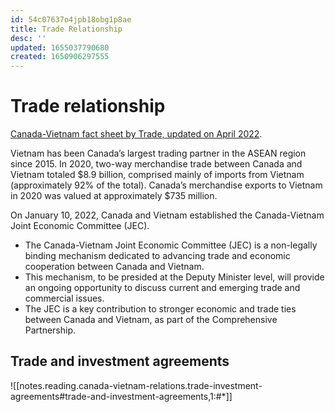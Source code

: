 ```yaml
---
id: 54c07637o4jpb18obg1p8ae
title: Trade Relationship
desc: ''
updated: 1655037790680
created: 1650906297555
---
```

# Trade relationship

[Canada-Vietnam fact sheet by Trade, updated on April 2022](https://www.international.gc.ca/country-pays/fact_sheet-fiche_documentaire/vietnam.aspx?lang=eng).

Vietnam has been Canada’s largest trading partner in the ASEAN region since 2015. In 2020, two-way merchandise trade between Canada and Vietnam totaled $8.9 billion, comprised mainly of imports from Vietnam (approximately 92% of the total). Canada’s merchandise exports to Vietnam in 2020 was valued at approximately $735 million.

On January 10, 2022, Canada and Vietnam established the Canada-Vietnam Joint Economic Committee (JEC).
- The Canada-Vietnam Joint Economic Committee (JEC) is a non-legally binding mechanism dedicated to advancing trade and economic cooperation between Canada and Vietnam. 
- This mechanism, to be presided at the Deputy Minister level, will provide an ongoing opportunity to discuss current and emerging trade and commercial issues. 
- The JEC is a key contribution to stronger economic and trade ties between Canada and Vietnam, as part of the Comprehensive Partnership.

## Trade and investment agreements

![[notes.reading.canada-vietnam-relations.trade-investment-agreements#trade-and-investment-agreements,1:#*]]